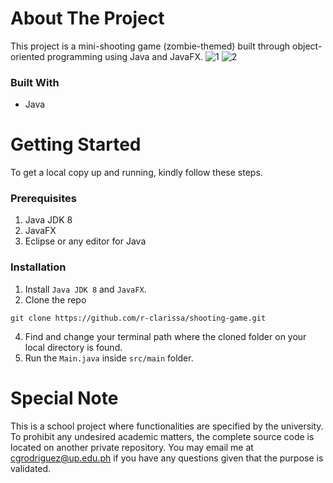 # About The Project
This project is a mini-shooting game (zombie-themed) built through object-oriented programming using Java and JavaFX.
![1](https://user-images.githubusercontent.com/70369183/215696592-ccd91852-3161-49c7-96d7-b8acdc0d366a.png)
![2](https://user-images.githubusercontent.com/70369183/215696614-940e7601-e8a1-4db3-84da-2c74b933fed8.png)

### Built With
* Java

# Getting Started
To get a local copy up and running, kindly follow these steps.

### Prerequisites
1. Java JDK 8
2. JavaFX
3. Eclipse or any editor for Java

### Installation

1. Install `Java JDK 8` and `JavaFX`.
2. Clone the repo
```
git clone https://github.com/r-clarissa/shooting-game.git
```
4. Find and change your terminal path where the cloned folder on your local directory is found.
5. Run the `Main.java` inside `src/main` folder.

# Special Note
This is a school project where functionalities are specified by the university. To prohibit any undesired academic matters, the complete source code is located on another private repository. You may email me at cgrodriguez@up.edu.ph if you have any questions given that the purpose is validated.
